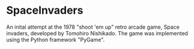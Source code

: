 # SpaceInvaders
An inital attempt at the 1978 "shoot 'em up" retro arcade game, Space invaders, developed by Tomohiro Nishikado. The game was implemented using the Python framework "PyGame".
